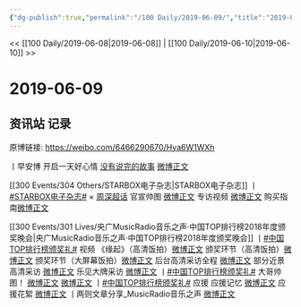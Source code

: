 ```yaml
---
{"dg-publish":true,"permalink":"/100 Daily/2019-06-09/","title":"2019-06-09","created":"2023-03-24T16:52:26.756+08:00","updated":"2023-03-24T16:55:20.289+08:00"}
---
```



<< [[100 Daily/2019-06-08\|2019-06-08]] | [[100 Daily/2019-06-10\|2019-06-10]] >>

# 2019-06-09

## 资讯站 记录

原博链接: https://weibo.com/6466290670/Hya6W1WXh

丨早安博 开启一天好心情 [](https://s.weibo.com/weibo?q=%23%E6%B2%A1%E6%9C%89%E8%AF%B4%E5%AE%8C%E7%9A%84%E6%95%85%E4%BA%8B%5B%E9%9F%B3%E4%B9%90%5D%23)[没有说完的故事](http://weibo.com/p/10151501_64037041?from=1FFFF96039&weiboauthoruid=6466290670)
[微博正文](https://weibo.com/6466290670/Hy3GNvA2h)

[[300 Events/304 Others/STARBOX电子杂志\|STARBOX电子杂志]]
丨[#STARBOX电子杂志#](https://s.weibo.com/weibo?q=%23STARBOX%E7%94%B5%E5%AD%90%E6%9D%82%E5%BF%97%23) × [](https://s.weibo.com/weibo?q=%23%E5%91%A8%E6%B7%B1%5B%E8%B6%85%E8%AF%9D%5D%23)[周深超话](https://weibo.com/p/100808cbec86fbcc1c453633f835c10c9db0ee)
官宣帅图 [微博正文](https://weibo.com/6466290670/Hy5ofjo6H)
专访视频 [微博正文](https://weibo.com/6466290670/Hy5r7t1sj)
购买指南[微博正文](https://weibo.com/6466290670/Hy5a79EDn)

[[300 Events/301 Lives/央广MusicRadio音乐之声·中国TOP排行榜2018年度颁奖晚会\|央广MusicRadio音乐之声·中国TOP排行榜2018年度颁奖晚会]]
丨[#中国TOP排行榜颁奖礼#](https://s.weibo.com/weibo?q=%23%E4%B8%AD%E5%9B%BDTOP%E6%8E%92%E8%A1%8C%E6%A6%9C%E9%A2%81%E5%A5%96%E7%A4%BC%23) 视频
《缘起》（高清饭拍）[微博正文](https://weibo.com/6466290670/Hy4aDzcJf)
颁奖环节（高清饭拍）[微博正文](https://weibo.com/6466290670/Hy4b1ySuU)
颁奖环节（大屏幕饭拍）[微博正文](https://weibo.com/6466290670/Hy4bubArW)
后台高清采访全程 [微博正文](https://weibo.com/6466290670/Hy49VhA5h)
部分近景高清采访 [微博正文](https://weibo.com/6466290670/Hy5Uvsti2)
乐见大牌采访 [微博正文](https://weibo.com/6466290670/Hy9na7d3z)
丨[#中国TOP排行榜颁奖礼#](https://s.weibo.com/weibo?q=%23%E4%B8%AD%E5%9B%BDTOP%E6%8E%92%E8%A1%8C%E6%A6%9C%E9%A2%81%E5%A5%96%E7%A4%BC%23) 大哥帅图！
[微博正文](https://weibo.com/6466290670/Hy5DCgf5r)
[微博正文](https://weibo.com/6466290670/Hy5lKst1X)
丨[#中国TOP排行榜颁奖礼#](https://s.weibo.com/weibo?q=%23%E4%B8%AD%E5%9B%BDTOP%E6%8E%92%E8%A1%8C%E6%A6%9C%E9%A2%81%E5%A5%96%E7%A4%BC%23) 应援
应援记忆 [微博正文](https://weibo.com/6466290670/Hy4pkC9by)
应援花絮 [微博正文](https://weibo.com/6466290670/Hy86cavYY)
丨两则文章分享_MusicRadio音乐之声
[微博正文](https://weibo.com/6466290670/Hy8ALrPCQ)
